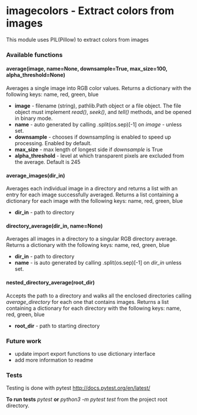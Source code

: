 # imagecolors - Extract colors from images
This module uses PIL(Pillow) to extract colors from images
### Available functions
#### average(image, name=None, downsample=True, max_size=100, alpha_threshold=None)
Averages a single image into RGB color values. Returns a dictionary with the following keys: name, red, green, blue
* **image** - filename (string), pathlib.Path object or a file object. The file object must implement *read()*, *seek()*, and *tell()* methods, and be opened in binary mode.
* **name** -  auto generated by calling .split(os.sep)[-1] on *image* - unless set.
* **downsample** - chooses if downsampling is enabled to speed up processing. Enabled by default.
* **max_size** - max length of longest side if *downsample* is True
* **alpha_threshold** - level at which transparent pixels are excluded from the average. Default is 245

#### average_images(dir_in)
Averages each individual image in a directory and returns a list with an entry for each image successfully averaged. Returns a list containing a dictionary for each image with the following keys: name, red, green, blue
* **dir_in** - path to directory

#### directory_average(dir_in, name=None)
Averages all images in a directory to a singular RGB directory average. Returns a dictionary with the following keys: name, red, green, blue
* **dir_in** - path to directory
* **name** - is auto generated by calling .split(os.sep)[-1] on *dir_in* unless set.

#### nested_directory_average(root_dir)
Accepts the path to a directory and walks all the enclosed directories calling *average_directory* for each one that contains images. Returns a list containing a dictionary for each directory with the following keys: name, red, green, blue
* **root_dir** - path to starting directory

### Future work
* update import export functions to use dictionary interface
* add more information to readme

### Tests
Testing is done with pytest http://docs.pytest.org/en/latest/

**To run tests** *pytest* **or** *python3 -m pytest test* from the project root directory.
